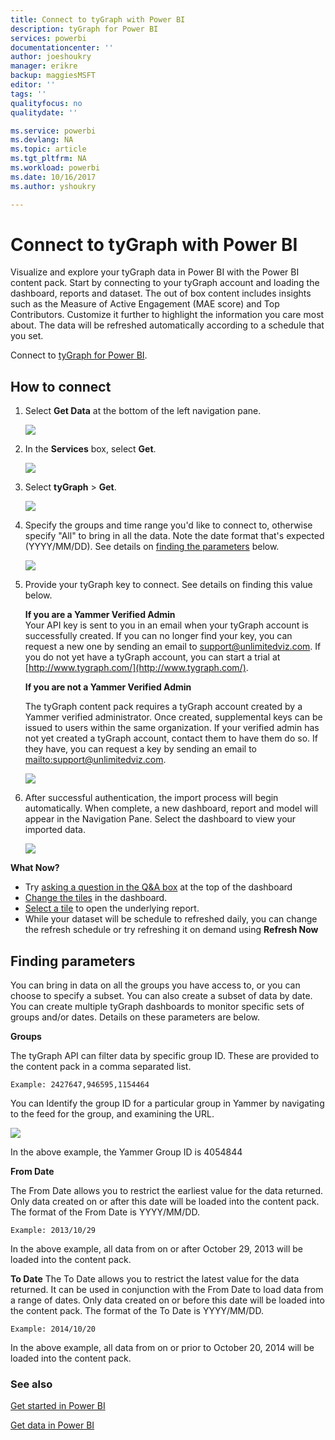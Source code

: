 ```yaml
---
title: Connect to tyGraph with Power BI
description: tyGraph for Power BI
services: powerbi
documentationcenter: ''
author: joeshoukry
manager: erikre
backup: maggiesMSFT
editor: ''
tags: ''
qualityfocus: no
qualitydate: ''

ms.service: powerbi
ms.devlang: NA
ms.topic: article
ms.tgt_pltfrm: NA
ms.workload: powerbi
ms.date: 10/16/2017
ms.author: yshoukry

---
```

# Connect to tyGraph  with Power BI
Visualize and explore your tyGraph data in Power BI with the Power BI content pack. Start by connecting to your tyGraph account and loading the dashboard, reports and dataset. The out of box content includes insights such as the Measure of Active Engagement (MAE score) and Top Contributors. Customize it further to highlight the information you care most about.  The data will be refreshed automatically according to a schedule that you set.

Connect to [tyGraph for Power BI](https://app.powerbi.com/getdata/services/tygraph).

## How to connect
1. Select **Get Data** at the bottom of the left navigation pane.
   
   ![](media/powerbi-content-pack-tygraph/getdata.png)
2. In the **Services** box, select **Get**.
   
   ![](media/powerbi-content-pack-tygraph/services.PNG)
3. Select **tyGraph** \> **Get**.
   
   ![](media/powerbi-content-pack-tygraph/tygraph.png)
4. Specify the groups and time range you'd like to connect to, otherwise specify "All" to bring in all the data. Note the date format that's expected (YYYY/MM/DD). See details on [finding the parameters](#FindingParams) below.
   
   ![](media/powerbi-content-pack-tygraph/parameters.PNG)
5. Provide your tyGraph key to connect. See details on finding this value below.
   
    **If you are a Yammer Verified Admin**  
    Your API key is sent to you in an email when your tyGraph account is successfully created. If you can no longer find your key, you can request a new one by sending an email to support@unlimitedviz.com. If you do not yet have a tyGraph account, you can start a trial at [http://www.tygraph.com/](http://www.tygraph.com/). 
   
    **If you are not a Yammer Verified Admin**
   
    The tyGraph content pack requires a tyGraph account created by a Yammer verified administrator. Once created, supplemental keys can be issued to users within the same organization. If your verified admin has not yet created a tyGraph account, contact them to have them do so. If they have, you can request a key by sending an email to <mailto:support@unlimitedviz.com>.
   
    ![](media/powerbi-content-pack-tygraph/creds.PNG)
6. After successful authentication, the import process will begin automatically. When complete, a new dashboard, report and model will appear in the Navigation Pane. Select the dashboard to view your imported data.
   
    ![](media/powerbi-content-pack-tygraph/dashboard.PNG)

**What Now?**

* Try [asking a question in the Q&A box](powerbi-service-q-and-a.md) at the top of the dashboard
* [Change the tiles](powerbi-service-edit-a-tile-in-a-dashboard.md) in the dashboard.
* [Select a tile](powerbi-service-dashboard-tiles.md) to open the underlying report.
* While your dataset will be schedule to refreshed daily, you can change the refresh schedule or try refreshing it on demand using **Refresh Now**

<a name="FindingParams"></a>

## Finding parameters
You can bring in data on all the groups you have access to, or you can choose to specify a subset. You can also create a subset of data by date. You can create multiple tyGraph dashboards to monitor specific sets of groups and/or dates. Details on these parameters are below.

**Groups**

The tyGraph API can filter data by specific group ID. These are provided to the content pack in a comma separated list. 

    Example: 2427647,946595,1154464


You can Identify the group ID for a particular group in Yammer by navigating to the feed for the group, and examining the URL.

![](media/powerbi-content-pack-tygraph/yammer.png)

In the above example, the Yammer Group ID is 4054844

**From Date**

The From Date allows you to restrict the earliest value for the data returned. Only data created on or after this date will be loaded into the content pack. The format of the From Date is YYYY/MM/DD. 

    Example: 2013/10/29

In the above example, all data from on or after October 29, 2013 will be loaded into the content pack. 

**To Date**
The To Date allows you to restrict the latest value for the data returned. It can be used in conjunction with the From Date to load data from a range of dates. Only data created on or before this date will be loaded into the content pack. The format of the To Date is YYYY/MM/DD. 

    Example: 2014/10/20

In the above example, all data from on or prior to October 20, 2014 will be loaded into the content pack. 

### See also
[Get started in Power BI](powerbi-service-get-started.md)

[Get data in Power BI](service-get-data.md)

